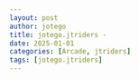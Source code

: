 ```yaml
---
layout: post
author: jotego
title: jotego.jtriders - 
date: 2025-01-01
categories: [Arcade, jtriders]
tags: [jotego.jtriders]
---
```


